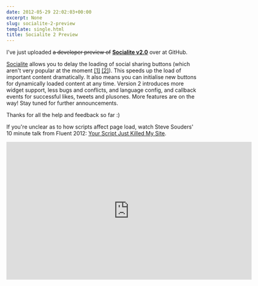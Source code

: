 ```yaml
---
date: 2012-05-29 22:02:03+00:00
excerpt: None
slug: socialite-2-preview
template: single.html
title: Socialite 2 Preview
---
```


I've just uploaded <del>a developer preview of</del> **[Socialite v2.0](https://github.com/dbushell/Socialite)** over at GitHub.

[Socialite](http://socialitejs.com) allows you to delay the loading of social sharing buttons (which aren't very popular at the moment [[1]](http://informationarchitects.net/blog/sweep-the-sleaze/) [[2]](http://www.netmagazine.com/news/drop-social-media-buttons-call-121990)). This speeds up the load of important content dramatically. It also means you can initialise new buttons for dynamically loaded content at any time. Version 2 introduces more widget support, less bugs and conflicts, and language config, and callback events for successful likes, tweets and plusones. More features are on the way! Stay tuned for further announcements.

Thanks for all the help and feedback so far :)

If you're unclear as to how scripts affect page load, watch Steve Souders' 10 minute talk from Fluent 2012: [Your Script Just Killed My Site](http://www.youtube.com/watch?v=aHDNmTpqi7w).


<p class="b-post__image"><iframe src="http://www.youtube.com/embed/aHDNmTpqi7w?rel=0" frameborder="0" width="640" height="360"></iframe></p>

